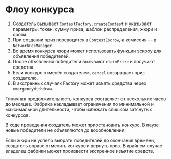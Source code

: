 # Флоу конкурса

1. Создатель вызывает `ContestFactory.createContest` и указывает параметры: токен, сумму приза, шаблон распределения, жюри и сроки.
2. При создании приз переводится в `ContestEscrow`, а комиссия — в `NetworkFeeManager`.
3. Во время конкурса жюри может использовать функции эскроу для объявления победителей.
4. После объявления победители вызывают `claimPrize` и получают средства.
5. Если конкурс отменён создателем, `cancel` возвращает приз создателю.
6. В экстренных случаях Factory может изъять средства через `emergencyWithdraw`.

Типичная продолжительность конкурса составляет от нескольких часов до месяцев. Фабрика накладывает ограничения по минимальной и максимальной длительности, чтобы избежать слишком затянутых конкурсов.

В ходе проведения создатель может приостановить конкурс. В паузе новые победители не объявляются до возобновления.

Если жюри не успело выбрать победителей до окончания времени, создатель вправе отменить конкурс и вернуть приз. В крайнем случае владелец фабрики может произвести экстренное изъятие средств.
